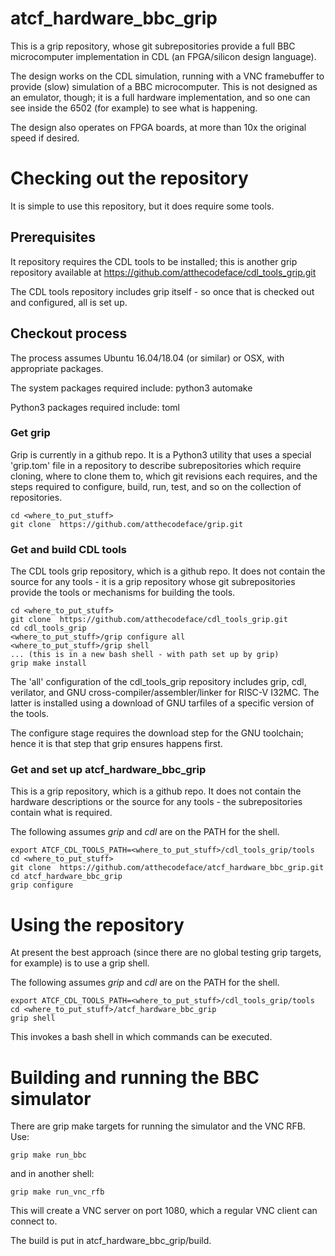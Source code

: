# atcf_hardware_bbc_grip

This is a grip repository, whose git subrepositories provide a full
BBC microcomputer implementation in CDL (an FPGA/silicon design
language).

The design works on the CDL simulation, running with a VNC framebuffer
to provide (slow) simulation of a BBC microcomputer. This is not
designed as an emulator, though; it is a full hardware implementation,
and so one can see inside the 6502 (for example) to see what is
happening.

The design also operates on FPGA boards, at more than 10x the original
speed if desired.

# Checking out the repository

It is simple to use this repository, but it does require some tools.

## Prerequisites

It repository requires the CDL tools to be installed; this is another grip
repository available at https://github.com/atthecodeface/cdl_tools_grip.git

The CDL tools repository includes grip itself - so once that is checked out
and configured, all is set up.

## Checkout process

The process assumes Ubuntu 16.04/18.04 (or similar) or OSX, with
appropriate packages.

The system packages required include: python3 automake

Python3 packages required include: toml

### Get grip

Grip is currently in a github repo. It is a Python3 utility that uses
a special 'grip.tom' file in a repository to describe subrepositories
which require cloning, where to clone them to, which git revisions
each requires, and the steps required to configure, build, run, test,
and so on the collection of repositories.

```
cd <where_to_put_stuff>
git clone  https://github.com/atthecodeface/grip.git
```

### Get and build CDL tools

The CDL tools grip repository, which is a github repo. It does not contain
the source for any tools - it is a grip repository whose git
subrepositories provide the tools or mechanisms for building the
tools.

```
cd <where_to_put_stuff>
git clone  https://github.com/atthecodeface/cdl_tools_grip.git
cd cdl_tools_grip
<where_to_put_stuff>/grip configure all
<where_to_put_stuff>/grip shell
... (this is in a new bash shell - with path set up by grip)
grip make install
```

The 'all' configuration of the cdl_tools_grip repository includes
grip, cdl, verilator, and GNU cross-compiler/assembler/linker for
RISC-V I32MC. The latter is installed using a download of GNU tarfiles
of a specific version of the tools.

The configure stage requires the download step for the GNU toolchain;
hence it is that step that grip ensures happens first.

### Get and set up atcf_hardware_bbc_grip

This is a grip repository, which is a github repo. It does not contain
the hardware descriptions or the source for any tools - the
subrepositories contain what is required.

The following assumes *grip* and *cdl* are on the PATH for the shell.

```
export ATCF_CDL_TOOLS_PATH=<where_to_put_stuff>/cdl_tools_grip/tools
cd <where_to_put_stuff>
git clone  https://github.com/atthecodeface/atcf_hardware_bbc_grip.git
cd atcf_hardware_bbc_grip
grip configure
```

# Using the repository

At present the best approach (since there are no global testing grip
targets, for example) is to use a grip shell.

The following assumes *grip* and *cdl* are on the PATH for the shell.

```
export ATCF_CDL_TOOLS_PATH=<where_to_put_stuff>/cdl_tools_grip/tools
cd <where_to_put_stuff>/atcf_hardware_bbc_grip
grip shell
```

This invokes a bash shell in which commands can be executed.

# Building and running the BBC simulator

There are grip make targets for running the simulator and the VNC RFB.
Use:

```
grip make run_bbc
```

and in another shell:

```
grip make run_vnc_rfb
```

This will create a VNC server on port 1080, which a regular VNC client
can connect to.

The build is put in atcf_hardware_bbc_grip/build.

